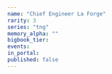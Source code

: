 ```yaml
---
name: "Chief Engineer La Forge"
rarity: 3
series: "tng"
memory_alpha: ""
bigbook_tier:
events:
in_portal:
published: false
---
```

